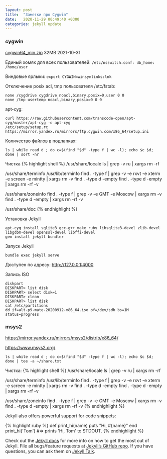```yaml
---
layout: post
title:  "Заметки про Cygwin"
date:   2020-11-29 00:49:40 +0300
categories: jekyll update
---
```


### **cygwin**

[cygwin64_min.zip](https://yadi.sk/d/CQl7n0oO8AjGDg) 32MB 2021-10-31

Единый хомяк для всех пользователей: `/etc/nsswitch.conf: db_home:  /home/user`

Виндовые ярлыки: `export CYGWIN=winsymlinks:lnk`

Отключение posix acl, tmp пользователя /etc/fstab: 
	
	none /cygdrive cygdrive noacl,binary,posix=0,user 0 0
	none /tmp usertemp noacl,binary,posix=0 0 0


apt-cyg:
	
	curl https://raw.githubusercontent.com/transcode-open/apt-cyg/master/apt-cyg -o apt-cyg
	/etc/setup/setup.rc
	https://mirror.yandex.ru/mirrors/ftp.cygwin.com/x86_64/setup.ini

Количество файлов в подпапках:

	ls | while read d ; do c=$(find "$d" -type f | wc -l); echo $c $d; done | sort -nr 

Чистка 
{% highlight shell %}
/usr/share/locale
	ls | grep -v ru | xargs rm -rf

/usr/share/terminfo
/usr/lib/terminfo
	find . -type f | grep -v -e rxvt -e xterm -e screen -e mintty | xargs rm -v
	find . -type d -empty
	find . -type d -empty | xargs rm -rf -v
	
/usr/share/zoneinfo
	find . -type f | grep -v -e GMT -e Moscow | xargs rm -v
	find . -type d -empty | xargs rm -rf -v	
	
/usr/share/doc
{% endhighlight %} 

Установка Jekyll

	apt-cyg install sqlite3 gcc-g++ make ruby libsqlite3-devel zlib-devel libgdbm-devel openssl-devel libffi-devel
	gem install jekyll bundler

Запуск Jekyll

	bundle exec jekyll serve
	

Доступен по адресу: <http://127.0.0.1:4000>


Запись ISO
	
	diskpart
	DISKPART> list disk
	DISKPART> select disk=1
	DISKPART> clean
	DISKPART> list disk
	cat /etc/partitions
	dd if=alt-p9-mate-20200912-x86_64.iso of=/dev/sdb bs=1M status=progress
	

### **msys2**

<https://mirror.yandex.ru/mirrors/msys2/distrib/x86_64/>

<https://www.msys2.org/>

	ls | while read d ; do c=$(find "$d" -type f | wc -l); echo $c $d; done | tee -a ~/share.txt

Чистка:
{% highlight shell %}
/usr/share/locale
	ls | grep -v ru | xargs rm -rf

/usr/share/terminfo
/usr/lib/terminfo
	find . -type f | grep -v -e rxvt -e xterm -e screen -e mintty | xargs rm -v
	find . -type d -empty
	find . -type d -empty | xargs rm -rf -v

/usr/share/zoneinfo
	find . -type f | grep -v -e GMT -e Moscow | xargs rm -v
	find . -type d -empty | xargs rm -rf -v	
{% endhighlight %} 

Jekyll also offers powerful support for code snippets:

{% highlight ruby %}
def print_hi(name)
  puts "Hi, #{name}"
end
print_hi('Tom')
#=> prints 'Hi, Tom' to STDOUT.
{% endhighlight %}

Check out the [Jekyll docs][jekyll-docs] for more info on how to get the most out of Jekyll. File all bugs/feature requests at [Jekyll’s GitHub repo][jekyll-gh]. If you have questions, you can ask them on [Jekyll Talk][jekyll-talk].

[jekyll-docs]: https://jekyllrb.com/docs/home
[jekyll-gh]:   https://github.com/jekyll/jekyll
[jekyll-talk]: https://talk.jekyllrb.com/

